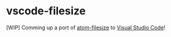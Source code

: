 # vscode-filesize

[WIP] Comming up a port of [atom-filesize](https://github.com/mkxml/atom-filesize) to [Visual Studio Code](https://code.visualstudio.com)!
